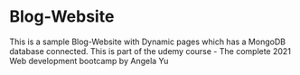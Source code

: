 # Blog-Website
This is a sample Blog-Website with Dynamic pages which has a MongoDB database connected. This is part of the udemy  course - The complete 2021 Web development bootcamp by Angela Yu
